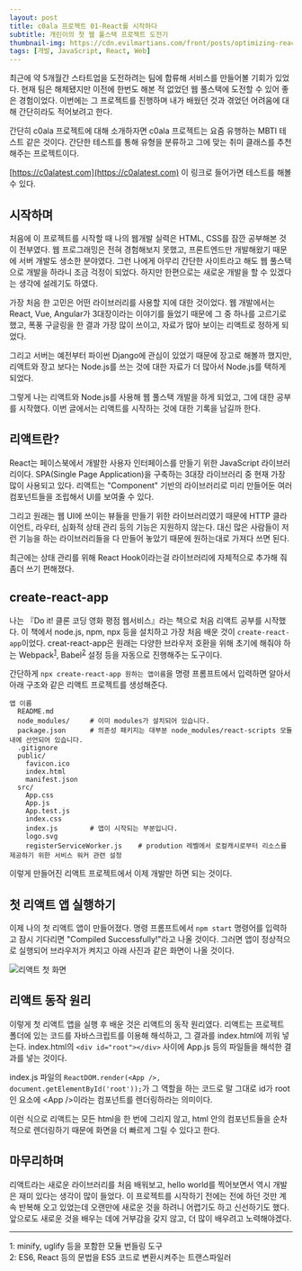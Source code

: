 ```yaml
---
layout: post
title: c0ala 프로젝트 01-React를 시작하다 
subtitle: 개린이의 첫 웹 풀스택 프로젝트 도전기
thumbnail-img: https://cdn.evilmartians.com/front/posts/optimizing-react-virtual-dom-explained/cover-a1d5b40.png
tags: [개발, JavaScript, React, Web]
---
```


최근에 약 5개월간 스타트업을 도전하려는 팀에 합류해 서비스를 만들어볼 기회가 있었다. 현재 팀은 해체됐지만 
이전에 한번도 해본 적 없었던 웹 풀스택에 도전할 수 있어 좋은 경험이었다. 이번에는 그 프로젝트를 진행하며
내가 배웠던 것과 겪었던 어려움에 대해 간단히라도 적어보려고 한다.  

간단히 c0ala 프로젝트에 대해 소개하자면 c0ala 프로젝트는 요즘 유행하는 MBTI 테스트 같은 것이다. 간단한 
테스트를 통해 유형을 분류하고 그에 맞는 취미 클래스를 추천해주는 프로젝트이다.  

[https://c0alatest.com](https://c0alatest.com) 이 링크로 들어가면 테스트를 해볼 수 있다.  

## 시작하며

처음에 이 프로젝트를 시작할 때 나의 웹개발 실력은 HTML, CSS를 잠깐 공부해본 것이 전부였다. 웹 프로그래밍은 
전혀 경험해보지 못했고, 프론트엔드만 개발해왔기 때문에 서버 개발도 생소한 분야였다. 그런 나에게 아무리 
간단한 사이트라고 해도 웹 풀스택으로 개발을 하라니 조금 걱정이 되었다. 하지만 한편으로는 새로운 개발을 할 
수 있겠다는 생각에 설레기도 하였다.  

가장 처음 한 고민은 어떤 라이브러리를 사용할 지에 대한 것이었다. 웹 개발에서는 React, Vue, Angular가 
3대장이라는 이야기를 들었기 때문에 그 중 하나를 고르기로 했고, 폭풍 구글링을 한 결과 가장 많이 쓰이고, 
자료가 많아 보이는 리액트로 정하게 되었다.  

그리고 서버는 예전부터 파이썬 Django에 관심이 있었기 때문에 장고로 해볼까 했지만, 리액트와 장고 보다는 
Node.js를 쓰는 것에 대한 자료가 더 많아서 Node.js를 택하게 되었다.  

그렇게 나는 리액트와 Node.js를 사용해 웹 풀스택 개발을 하게 되었고, 그에 대한 공부를 시작했다. 이번 
글에서는 리액트를 시작하는 것에 대한 기록을 남길까 한다.

## 리액트란?

React는 페이스북에서 개발한 사용자 인터페이스를 만들기 위한 JavaScript 라이브러리이다. SPA(Single Page 
Application)을 구축하는 3대장 라이브러리 중 현재 가장 많이 사용되고 있다. 리액트는 "Component" 기반의 
라이브러리로 미리 만들어둔 여러 컴포넌트들을 조립해서 UI를 보여줄 수 있다.  

그리고 원래는 웹 UI에 쓰이는 뷰들을 만들기 위한 라이브러리였기 때문에 HTTP 클라이언트, 라우터, 심화적 
상태 관리 등의 기능은 지원하지 않는다. 대신 많은 사람들이 저런 기능을 하는 라이브러리들을 다 만들어 놓았기
때문에 원하는대로 가져다 쓰면 된다.  

최근에는 상태 관리를 위해 React Hook이라는걸 라이브러리에 자체적으로 추가해 줘 좀더 쓰기 편해졌다.

## create-react-app

나는 『Do it! 클론 코딩 영화 평점 웹서비스』라는 책으로 처음 리액트 공부를 시작했다. 이 책에서 node.js,
npm, npx 등을 설치하고 가장 처음 배운 것이 `create-react-app`이었다. creat-react-app은 원래는 다양한
브라우저 호환을 위해 초기에 해줘야 하는 Webpack<sup>[1](#footnote_1)</sup>, Babel<sup>[2](#footnote_2)</sup> 
설정 등을 자동으로 진행해주는 도구이다.  

간단하게 `npx create-react-app 원하는 앱이름`을 명령 프롬프트에서 입력하면 알아서 아래 구조와 같은 리액트
프로젝트를 생성해준다.

```
앱 이름  
  README.md
  node_modules/     # 이미 modules가 설치되어 있습니다.
  package.json      # 의존성 패키지는 대부분 node_modules/react-scripts 모듈내에 선언되어 있습니다.
  .gitignore
  public/
    favicon.ico
    index.html
    manifest.json
  src/
    App.css
    App.js
    App.test.js
    index.css
    index.js        # 앱이 시작되는 부분입니다.
    logo.svg
    registerServiceWorker.js    # prodution 레벨에서 로컬캐시로부터 리소스를 제공하기 위한 서비스 워커 관련 설정
 ```
이렇게 만들어진 리액트 프로젝트에서 이제 개발만 하면 되는 것이다.

## 첫 리액트 앱 실행하기
 
이제 나의 첫 리액트 앱이 만들어졌다. 명령 프롬프트에서 `npm start` 명령어를 입력하고 잠시 기다리면 
"Compiled Successfully!"라고 나올 것이다. 그러면 앱이 정상적으로 실행되어 브라우저가 켜지고 아래 
사진과 같은 화면이 나올 것이다.
 
![리액트 첫 화면](https://code.visualstudio.com/assets/docs/nodejs/reactjs/welcome-to-react.png)
 
## 리액트 동작 원리

이렇게 첫 리액트 앱을 실행 후 배운 것은 리액트의 동작 원리였다. 리액트는 프로젝트 폴더에 있는 코드를 
자바스크립트를 이용해 해석하고, 그 결과를 index.html에 끼워 넣는다. index.html의 `<div id="root"></div>` 
사이에 App.js 등의 파일들을 해석한 결과를 넣는 것이다.  

index.js 파일의 `ReactDOM.render(<App />, document.getElementById('root'));`가 그 역할을 하는 
코드로 말 그대로 id가 root인 요소에 \<App /\>이라는 컴포넌트를 렌더링하라는 의미이다.  

이런 식으로 리액트는 모든 html을 한 번에 그리지 않고, html 안의 컴포넌트들을 순차적으로 렌더링하기 
때문에 화면을 더 빠르게 그릴 수 있다고 한다.

## 마무리하며

리액트라는 새로운 라이브러리를 처음 배워보고, hello world를 찍어보면서 역시 개발은 재미 있다는 생각이
많이 들었다. 이 프로젝트를 시작하기 전에는 전에 하던 것만 계속 반복해 오고 있었는데 오랜만에 새로운 
것을 하려니 어렵기도 하고 신선하기도 했다. 앞으로도 새로운 것을 배우는 데에 거부감을 갖지 않고, 더 
많이 배우려고 노력해야겠다.
 
---
<a name="footnote_1">1</a>: minify, uglify 등을 포함한 모듈 번들링 도구  
<a name="footnote_2">2</a>: ES6, React 등의 문법을 ES5 코드로 변환시켜주는 트랜스파일러
